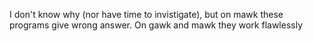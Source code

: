 I don't know why (nor have time to invistigate), but on mawk these programs give
wrong answer. On gawk and mawk they work flawlessly
